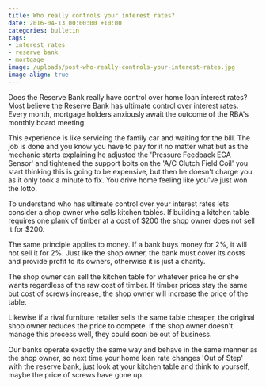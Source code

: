 ```yaml
---
title: Who really controls your interest rates?
date: 2016-04-13 00:00:00 +10:00
categories: bulletin
tags: 
- interest rates
- reserve bank
- mortgage
image: /uploads/post-who-really-controls-your-interest-rates.jpg
image-align: true
---
```


Does the Reserve Bank really have control over home loan interest rates? Most believe the Reserve Bank has ultimate control over interest rates. Every month, mortgage holders anxiously await the outcome of the RBA's monthly board meeting. 

This experience is like servicing the family car and waiting for the bill.  The job is done and you know you have to pay for it no matter what but as the mechanic starts explaining he adjusted the 'Pressure Feedback EGA Sensor' and tightened the support bolts on the 'A/C Clutch Field Coil' you start thinking this is going to be expensive, but then he doesn't charge you as it only took a minute to fix. You drive home feeling like you've just won the lotto.    

To understand who has ultimate control over your interest rates lets consider a shop owner who sells kitchen tables. If building a kitchen table requires one plank of timber at a cost of $200 the shop owner does not sell it for $200. 

The same principle applies to money. If a bank buys money for 2%, it will not sell it for 2%.  Just like the shop owner, the bank must cover its costs and provide profit to its owners, otherwise it is just a charity.

The shop owner can sell the kitchen table for whatever price he or she wants regardless of the raw cost of timber. If timber prices stay the same but cost of screws increase, the shop owner will increase the price of the table.  

Likewise if a rival furniture retailer sells the same table cheaper, the original shop owner reduces the price to compete. If the shop owner doesn't manage this process well, they could soon be out of business.

Our banks operate exactly the same way and behave in the same manner as the shop owner, so next time your home loan rate changes 'Out of Step' with the reserve bank, just look at your kitchen table and think to yourself, maybe the price of screws have gone up.

